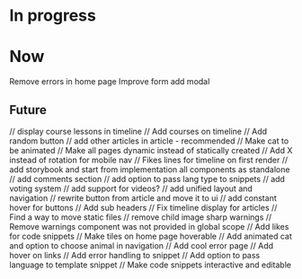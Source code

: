 # In progress

# Now

Remove errors in home page
Improve form add modal

## Future

// display course lessons in timeline
// Add courses on timeline
// Add random button
// add other articles in article - recommended
// Make cat to be animated
// Make all pages dynamic instead of statically created
// Add X instead of rotation for mobile nav
// Fikes lines for timeline on first render
// add storybook and start from implementation all components as standalone
// add comments section
// add option to pass lang type to snippets
// add voting system
// add support for videos?
// add unified layout and navigation
// rewrite button from article and move it to ui
// add constant hover for buttons
// Add sub headers
// Fix timeline display for articles
// Find a way to move static files
// remove child image sharp warnings
// Remove warnings component was not provided in global scope
// Add likes for code snippets
// Make tiles on home page hoverable
// Add animated cat and option to choose animal in navigation
// Add cool error page
// Add hover on links
// Add error handling to snippet
// Add option to pass language to template snippet
// Make code snippets interactive and editable
